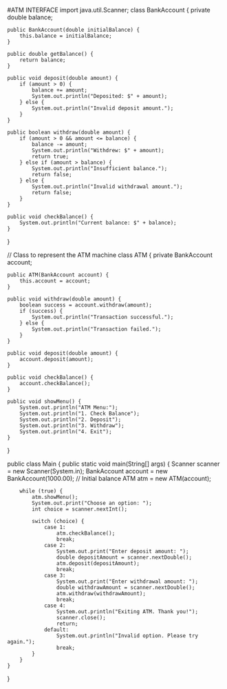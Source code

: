 #ATM INTERFACE
import java.util.Scanner;
class BankAccount {
    private double balance;

    public BankAccount(double initialBalance) {
        this.balance = initialBalance;
    }

    public double getBalance() {
        return balance;
    }

    public void deposit(double amount) {
        if (amount > 0) {
            balance += amount;
            System.out.println("Deposited: $" + amount);
        } else {
            System.out.println("Invalid deposit amount.");
        }
    }

    public boolean withdraw(double amount) {
        if (amount > 0 && amount <= balance) {
            balance -= amount;
            System.out.println("Withdrew: $" + amount);
            return true;
        } else if (amount > balance) {
            System.out.println("Insufficient balance.");
            return false;
        } else {
            System.out.println("Invalid withdrawal amount.");
            return false;
        }
    }

    public void checkBalance() {
        System.out.println("Current balance: $" + balance);
    }
}

// Class to represent the ATM machine
class ATM {
    private BankAccount account;

    public ATM(BankAccount account) {
        this.account = account;
    }

    public void withdraw(double amount) {
        boolean success = account.withdraw(amount);
        if (success) {
            System.out.println("Transaction successful.");
        } else {
            System.out.println("Transaction failed.");
        }
    }

    public void deposit(double amount) {
        account.deposit(amount);
    }

    public void checkBalance() {
        account.checkBalance();
    }

    public void showMenu() {
        System.out.println("ATM Menu:");
        System.out.println("1. Check Balance");
        System.out.println("2. Deposit");
        System.out.println("3. Withdraw");
        System.out.println("4. Exit");
    }
}

public class Main {
    public static void main(String[] args) {
        Scanner scanner = new Scanner(System.in);
        BankAccount account = new BankAccount(1000.00); // Initial balance
        ATM atm = new ATM(account);

        while (true) {
            atm.showMenu();
            System.out.print("Choose an option: ");
            int choice = scanner.nextInt();

            switch (choice) {
                case 1:
                    atm.checkBalance();
                    break;
                case 2:
                    System.out.print("Enter deposit amount: ");
                    double depositAmount = scanner.nextDouble();
                    atm.deposit(depositAmount);
                    break;
                case 3:
                    System.out.print("Enter withdrawal amount: ");
                    double withdrawAmount = scanner.nextDouble();
                    atm.withdraw(withdrawAmount);
                    break;
                case 4:
                    System.out.println("Exiting ATM. Thank you!");
                    scanner.close();
                    return;
                default:
                    System.out.println("Invalid option. Please try again.");
                    break;
            }
        }
    }
}
